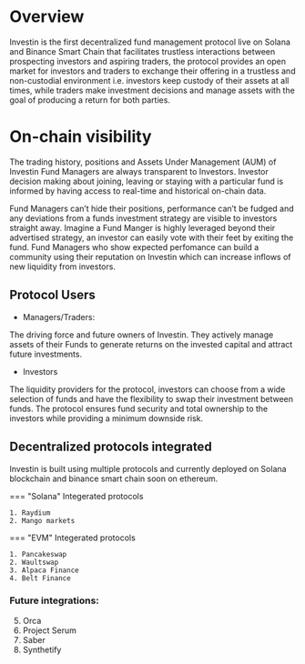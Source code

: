 # Overview

Investin is the first decentralized fund management protocol live on Solana and Binance Smart Chain that facilitates trustless interactions between prospecting investors and aspiring traders, the protocol provides an open market for investors and traders to exchange their offering in a trustless and non-custodial environment i.e. investors keep custody of their assets at all times, while traders make investment decisions and manage assets with the goal of producing a return for both parties.

# On-chain visibility

 The trading history, positions and Assets Under Management (AUM) of Investin Fund Managers are always transparent to Investors. Investor decision making about joining, leaving or staying with a particular fund is informed by having access to real-time and historical on-chain data. 

 Fund Managers can’t hide their positions, performance can’t be fudged and any deviations from a funds investment strategy are visible to investors straight away. Imagine a Fund Manger is highly leveraged beyond their advertised strategy, an investor can easily vote with their feet by exiting the fund. Fund Managers who show expected perfomance can build a community using their reputation on Investin which can increase inflows of new liquidity from investors.
## Protocol Users

* Managers/Traders:

The driving force and future owners of Investin. They actively manage assets of their Funds to generate returns on the invested capital and attract future investments.
* Investors 

The liquidity providers for the protocol, investors can choose from a wide selection of funds and have the flexibility to swap their investment between funds. The protocol ensures fund security and total ownership to the investors while providing a minimum downside risk.


## Decentralized protocols integrated

Investin is built using multiple protocols and currently deployed on Solana blockchain and binance smart chain soon on ethereum.


=== "Solana"
    Integerated protocols

    1. Raydium                 
    2. Mango markets 
      

=== "EVM"
    Integerated protocols

    1. Pancakeswap
    2. Waultswap
    3. Alpaca Finance
    4. Belt Finance

### Future integrations: 

5. Orca
6. Project Serum
8. Saber
9. Synthetify 

